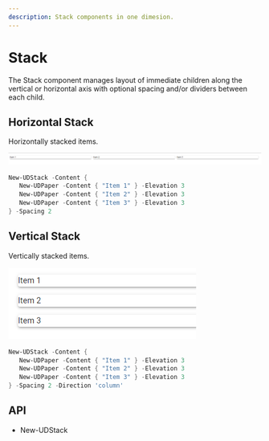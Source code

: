 ```yaml
---
description: Stack components in one dimesion.
---
```


# Stack

The Stack component manages layout of immediate children along the vertical or horizontal axis with optional spacing and/or dividers between each child.

## Horizontal Stack

Horizontally stacked items.&#x20;

![](<../../../../.gitbook/assets/image (314) (2).png>)

```powershell
New-UDStack -Content {
   New-UDPaper -Content { "Item 1" } -Elevation 3
   New-UDPaper -Content { "Item 2" } -Elevation 3
   New-UDPaper -Content { "Item 3" } -Elevation 3
} -Spacing 2
```

## Vertical Stack

Vertically stacked items.&#x20;

![](<../../../../.gitbook/assets/image (348) (1).png>)

```powershell
New-UDStack -Content {
   New-UDPaper -Content { "Item 1" } -Elevation 3
   New-UDPaper -Content { "Item 2" } -Elevation 3
   New-UDPaper -Content { "Item 3" } -Elevation 3
} -Spacing 2 -Direction 'column'
```

## API

* New-UDStack

